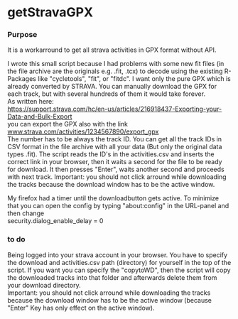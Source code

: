 # getStravaGPX
 
### Purpose
It is a workarround to get all strava activities in GPX format without API.

I wrote this small script because I had problems with some new fit files (in the file archive are the originals e.g. .fit, .tcx) to decode using the existing R-Packages like "cycletools", "fit", or "fitdc". I want only the pure GPX which is already converted by STRAVA. You can manually download the GPX for each track, but with several hundreds of them it would take forever. <br>
As written here: <br>
https://support.strava.com/hc/en-us/articles/216918437-Exporting-your-Data-and-Bulk-Export <br>
you can export the GPX also with the link www.strava.com/activities/1234567890/export_gpx <br>
The number has to be always the track ID. You can get all the track IDs in CSV format in the file archive with all your data (But only the original data types .fit).
The script reads the ID's in the activities.csv and inserts the correct link in your browser, then it waits a second for the file to be ready for download. It then presses "Enter", waits another second and proceeds with next track. Important: you should not click arround while downloading the tracks because the download window has to be the active window.

My firefox had a timer until the downloadbutton gets active. To minimize that you can open the config by typing "about:config" in the URL-panel and then change <br>
security.dialog_enable_delay = 0 <br>


### to do
Being logged into your strava account in your browser.
You have to specify the download and activities.csv path (directory) for yourself in the top of the script. If you want you can specify the "copytoWD", then the script will copy the downloaded tracks into that folder and afterwards delete them from your download directory. <br>
Important: you should not click arround while downloading the tracks because the download window has to be the active window (because "Enter" Key has only effect on the active window).

